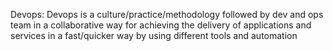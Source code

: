 Devops:
    Devops is a culture/practice/methodology followed by dev and ops team in a collaborative way for achieving the delivery of applications and services in a fast/quicker way by using different tools and automation 
